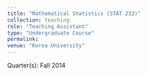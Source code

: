 ```yaml
---
title: "Mathematical Statistics (STAT 232)"
collection: teaching
role: "Teaching Assistant"
type: "Undergraduate Course"
permalink: 
venue: "Korea University"
---
```


Quarter(s): Fall 2014


